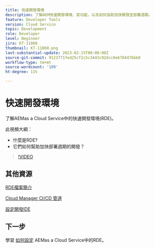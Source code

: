 ```yaml
---
title: 快速開發環境
description: 了解AEM快速開發環境、其功能，以及如何協助加快開發至部署週期。
feature: Developer Tools
version: Cloud Service
topic: Development
role: Developer
level: Beginner
jira: KT-11860
thumbnail: KT-11860.png
last-substantial-update: 2023-02-15T00:00:00Z
source-git-commit: 9123771fed25cf2c5c3443c92dcc0e6704476bb0
workflow-type: tm+mt
source-wordcount: '109'
ht-degree: 11%

---
```



# 快速開發環境

了解AEMas a Cloud Service中的快速開發環境(RDE)。

此視頻大綱：

- 什麼是RDE?
- 它們如何幫助加快部署週期的開發？

>[!VIDEO](https://video.tv.adobe.com/v/3414128/?quality=12&learn=on)

## 其他資源


[RDE檔案簡介](https://experienceleague.adobe.com/docs/experience-manager-cloud-service/content/implementing/developing/rapid-development-environments.html#introduction)

[Cloud Manager CI/CD 管道](https://experienceleague.adobe.com/docs/experience-manager-cloud-service/content/implementing/using-cloud-manager/cicd-pipelines/introduction-ci-cd-pipelines.html)

[設定開發IDE](https://experienceleague.adobe.com/docs/experience-manager-learn/cloud-service/local-development-environment-set-up/development-tools.html)

## 下一步

學習 [如何設定](./how-to-setup.md) AEMas a Cloud Service中的RDE。
